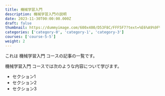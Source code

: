 ```yaml
---
title: 機械学習入門
description: 機械学習入門の説明
date: 2023-11-30T00:00:00.000Z
draft: false
thumbnail: https://dummyimage.com/600x400/D53F8C/FFF5F7?text=%E6%A9%9F%E6%A2%B0%E5%AD%A6%E7%BF%92%E5%85%A5%E9%96%80
categories: ['category-0', 'category-1', 'category-3']
courses: ['course-5-5']
weight: 2
---
```


これは 機械学習入門 コースの記事の一覧です。

  機械学習入門 コースでは次のような内容について学びます。

  - セクション1
  - セクション2
  - セクション3